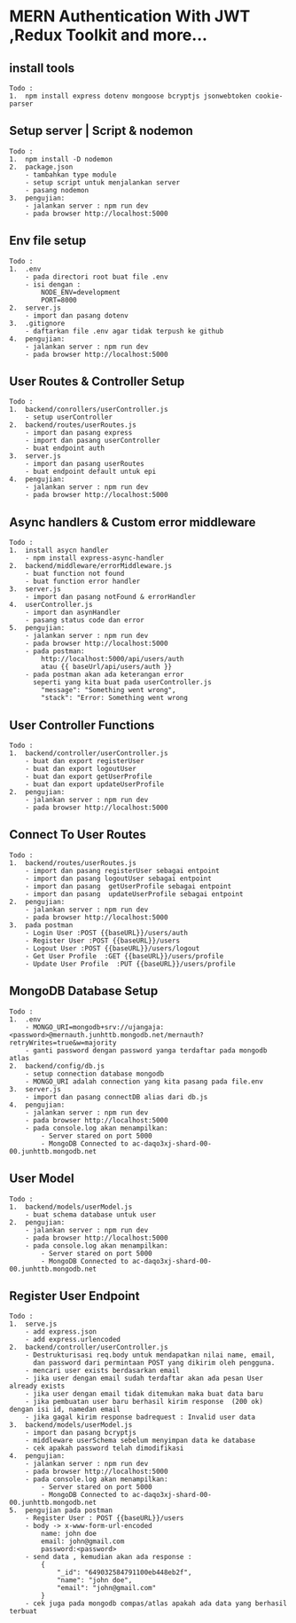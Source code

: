 # MERN Authentication With JWT ,Redux Toolkit and more...

## install tools

    Todo :
    1.  npm install express dotenv mongoose bcryptjs jsonwebtoken cookie-parser

## Setup server | Script & nodemon

    Todo :
    1.  npm install -D nodemon
    2.  package.json
        - tambahkan type module
        - setup script untuk menjalankan server
        - pasang nodemon
    3.  pengujian:
        - jalankan server : npm run dev
        - pada browser http://localhost:5000

## Env file setup

    Todo :
    1.  .env
        - pada directori root buat file .env
        - isi dengan :
            NODE_ENV=development
            PORT=8000
    2.  server.js
        - import dan pasang dotenv
    3.  .gitignore
        - daftarkan file .env agar tidak terpush ke github
    4.  pengujian:
        - jalankan server : npm run dev
        - pada browser http://localhost:5000

## User Routes & Controller Setup

    Todo :
    1.  backend/conrollers/userController.js
        - setup userController
    2.  backend/routes/userRoutes.js
        - import dan pasang express
        - import dan pasang userController
        - buat endpoint auth
    3.  server.js
        - import dan pasang userRoutes
        - buat endpoint default untuk epi
    4.  pengujian:
        - jalankan server : npm run dev
        - pada browser http://localhost:5000

## Async handlers & Custom error middleware

    Todo :
    1.  install asycn handler
        - npm install express-async-handler
    2.  backend/middleware/errorMiddleware.js
        - buat function not found
        - buat function error handler
    3.  server.js
        - import dan pasang notFound & errorHandler
    4.  userController.js
        - import dan asynHandler
        - pasang status code dan error
    5.  pengujian:
        - jalankan server : npm run dev
        - pada browser http://localhost:5000
        - pada postman:
            http://localhost:5000/api/users/auth
            atau {{ baseUrl/api/users/auth }}
        - pada postman akan ada keterangan error
          seperti yang kita buat pada userController.js
            "message": "Something went wrong",
            "stack": "Error: Something went wrong

## User Controller Functions

    Todo :
    1.  backend/controller/userController.js
        - buat dan export registerUser
        - buat dan export logoutUser
        - buat dan export getUserProfile
        - buat dan export updateUserProfile
    2.  pengujian:
        - jalankan server : npm run dev
        - pada browser http://localhost:5000

## Connect To User Routes

    Todo :
    1.  backend/routes/userRoutes.js
        - import dan pasang registerUser sebagai entpoint
        - import dan pasang logoutUser sebagai entpoint
        - import dan pasang  getUserProfile sebagai entpoint
        - import dan pasang  updateUserProfile sebagai entpoint
    2.  pengujian:
        - jalankan server : npm run dev
        - pada browser http://localhost:5000
    3.  pada postman
        - Login User :POST {{baseURL}}/users/auth
        - Register User :POST {{baseURL}}/users
        - Logout User :POST {{baseURL}}/users/logout
        - Get User Profile  :GET {{baseURL}}/users/profile
        - Update User Profile  :PUT {{baseURL}}/users/profile

## MongoDB Database Setup

    Todo :
    1.  .env
        - MONGO_URI=mongodb+srv://ujangaja:<password>@mernauth.junhttb.mongodb.net/mernauth?retryWrites=true&w=majority
        - ganti password dengan password yanga terdaftar pada mongodb atlas
    2.  backend/config/db.js
        - setup connection database mongodb
        - MONGO_URI adalah connection yang kita pasang pada file.env
    3.  server.js
        - import dan pasang connectDB alias dari db.js
    4.  pengujian:
        - jalankan server : npm run dev
        - pada browser http://localhost:5000
        - pada console.log akan menampilkan:
            - Server stared on port 5000
            - MongoDB Connected to ac-daqo3xj-shard-00-00.junhttb.mongodb.net

## User Model

    Todo :
    1.  backend/models/userModel.js
        - buat schema database untuk user
    2.  pengujian:
        - jalankan server : npm run dev
        - pada browser http://localhost:5000
        - pada console.log akan menampilkan:
            - Server stared on port 5000
            - MongoDB Connected to ac-daqo3xj-shard-00-00.junhttb.mongodb.net

## Register User Endpoint

    Todo :
    1.  serve.js
        - add express.json
        - add express.urlencoded
    2.  backend/controller/userController.js
        - Destrukturisasi req.body untuk mendapatkan nilai name, email,
          dan password dari permintaan POST yang dikirim oleh pengguna.
        - mencari user exists berdasarkan email
        - jika user dengan email sudah terdaftar akan ada pesan User already exists
        - jika user dengan email tidak ditemukan maka buat data baru
        - jika pembuatan user baru berhasil kirim response  (200 ok) dengan isi id, namedan email
        - jika gagal kirim response badrequest : Invalid user data
    3.  backend/models/userModel.js
        - import dan pasang bcryptjs
        - middleware userSchema sebelum menyimpan data ke database
        - cek apakah password telah dimodifikasi
    4.  pengujian:
        - jalankan server : npm run dev
        - pada browser http://localhost:5000
        - pada console.log akan menampilkan:
            - Server stared on port 5000
            - MongoDB Connected to ac-daqo3xj-shard-00-00.junhttb.mongodb.net
    5.  pengujian pada postman
        - Register User : POST {{baseURL}}/users
        - body -> x-www-form-url-encoded
            name: john doe
            email: john@gmail.com
            password:<password>
        - send data , kemudian akan ada response :
            {
                "_id": "649032584791100eb448eb2f",
                "name": "john doe",
                "email": "john@gmail.com"
            }
        - cek juga pada mongodb compas/atlas apakah ada data yang berhasil terbuat
